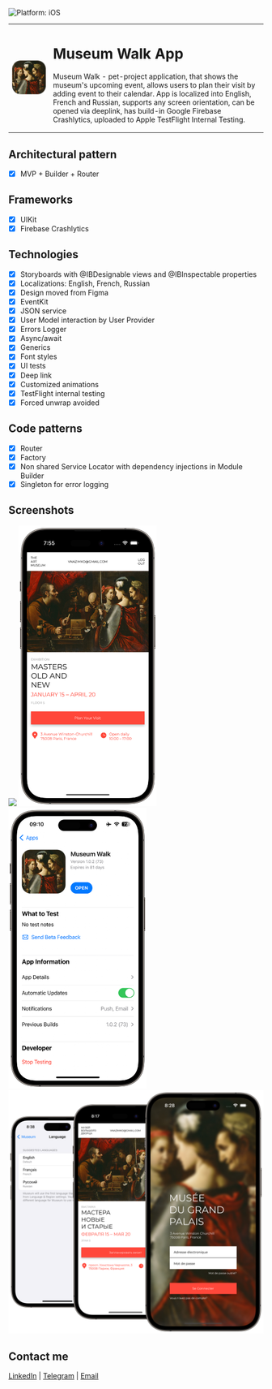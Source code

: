![Platform: iOS](https://img.shields.io/badge/Platform-iOS-green.svg)

  <table>
    <tr>
      <td>
        <img src="Screenshots/MuseumAppIcon.png" alt="Museum App Icon">
      </td>
      <td>
        <h1>Museum Walk App</h1>
        <p>Museum Walk - pet-project application, that shows the museum's upcoming event, allows users to plan their visit by adding event to their calendar. App is localized into English, French and Russian, supports any screen orientation, can be opened via deeplink, has build-in Google Firebase Crashlytics, uploaded to Apple TestFlight Internal Testing.</p>
      </td>
    </tr>
  </table>

## Architectural pattern
- [x] MVP + Builder + Router

## Frameworks
- [x] UIKit
- [x] Firebase Crashlytics

## Technologies
- [x] Storyboards with @IBDesignable views and @IBInspectable properties
- [x] Localizations: English, French, Russian
- [x] Design moved from Figma
- [x] EventKit
- [x] JSON service
- [x] User Model interaction by User Provider
- [x] Errors Logger
- [x] Async/await
- [x] Generics
- [x] Font styles
- [x] UI tests
- [x] Deep link
- [x] Customized animations
- [x] TestFlight internal testing
- [x] Forced unwrap avoided

## Code patterns
- [x] Router
- [x] Factory
- [x] Non shared Service Locator with dependency injections in Module Builder
- [x] Singleton for error logging

## Screenshots
<img src="Screenshots/LogIn.png" width="273"/> <img src="Screenshots/Main.png" width="273"/> <img src="Screenshots/TestFlight.png" width="273"/> <img src="Screenshots/Localizations.png" width="598"/>

## Contact me
[LinkedIn](https://www.linkedin.com/in/bytepixelmelody "https://www.linkedin.com/in/bytepixelmelody") | [Telegram](https://t.me/bytepixelmelody "@bytepixelmelody") | [Email](mailto:bytepixelmelody@gmail.com "bytepixelmelody@gmail.com")